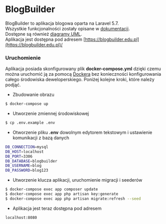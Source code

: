 # BlogBuilder

BlogBuilder to aplikacja blogowa oparta na Laravel 5.7.\
Wszystkie funkcjonalności zostały opisane w [dokumentacji](https://github.com/msoroka/laravel-blogbuilder/blob/master/documentation/User%20Stories.pdf).\
Dostępne są również [diagramy UML](https://github.com/msoroka/laravel-blogbuilder/tree/master/documentation/diagrams).\
Aplikacja jest dostępna pod adresem [https://blogbuilder.edu.pl](https://blogbuilder.edu.pl)/

### Uruchomienie

Aplikacja posiada skonfigurowany plik **docker-compose.yml** dzięki czemu można uruchomić ją za pomocą [Dockera](https://www.docker.com/) bez konieczności konfigurowania całego środowiska deweloperskiego. Poniżej kolejne kroki, które należy podjąć.

- Zbudowanie obrazu
```sh
$ docker-compose up
```
- Utworzenie zmiennej środowiskowej 
```sh
$ cp .env.example .env
```
 - Otworzenie pliku **.env** dowolnym edytorem tekstowym i ustawienie komunikacji z bazą danych
```sh
DB_CONNECTION=mysql
DB_HOST=localhost
DB_PORT=3306
DB_DATABASE=blogbuilder
DB_USERNAME=blog
DB_PASSWORD=blog123
```
 - Utworzenie klucza aplikacji, uruchomienie migracji i seederów
```sh
$ docker-compose exec app composer update
$ docker-compose exec app php artisan key:generate
$ docker-compose exec app php artisan migrate:refresh --seed
```
- Aplikacja jest teraz dostępna pod adresem
```sh
localhost:8080
```
